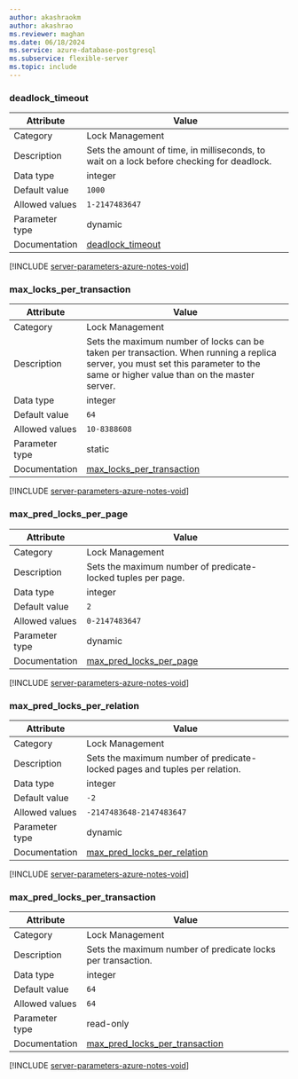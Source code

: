 ```yaml
---
author: akashraokm
author: akashrao
ms.reviewer: maghan
ms.date: 06/18/2024
ms.service: azure-database-postgresql
ms.subservice: flexible-server
ms.topic: include
---
```

### deadlock_timeout

| Attribute      | Value                                                      |
|----------------|------------------------------------------------------------|
| Category       | Lock Management |
| Description    | Sets the amount of time, in milliseconds, to wait on a lock before checking for deadlock.                                                                                        |
| Data type      | integer   |
| Default value  | `1000`        |
| Allowed values | `1-2147483647`           |
| Parameter type | dynamic        |
| Documentation  | [deadlock_timeout](https://www.postgresql.org/docs/14/runtime-config-locks.html#GUC-DEADLOCK-TIMEOUT)                             |


[!INCLUDE [server-parameters-azure-notes-void](./server-parameters-azure-notes-void.md)]



### max_locks_per_transaction

| Attribute      | Value                                                      |
|----------------|------------------------------------------------------------|
| Category       | Lock Management |
| Description    | Sets the maximum number of locks can be taken per transaction. When running a replica server, you must set this parameter to the same or higher value than on the master server. |
| Data type      | integer   |
| Default value  | `64`          |
| Allowed values | `10-8388608`             |
| Parameter type | static         |
| Documentation  | [max_locks_per_transaction](https://www.postgresql.org/docs/14/runtime-config-locks.html#GUC-MAX-LOCKS-PER-TRANSACTION)           |


[!INCLUDE [server-parameters-azure-notes-void](./server-parameters-azure-notes-void.md)]



### max_pred_locks_per_page

| Attribute      | Value                                                      |
|----------------|------------------------------------------------------------|
| Category       | Lock Management |
| Description    | Sets the maximum number of predicate-locked tuples per page.                                                                                                                     |
| Data type      | integer   |
| Default value  | `2`           |
| Allowed values | `0-2147483647`           |
| Parameter type | dynamic        |
| Documentation  | [max_pred_locks_per_page](https://www.postgresql.org/docs/14/runtime-config-locks.html#GUC-MAX-PRED-LOCKS-PER-PAGE)               |


[!INCLUDE [server-parameters-azure-notes-void](./server-parameters-azure-notes-void.md)]



### max_pred_locks_per_relation

| Attribute      | Value                                                      |
|----------------|------------------------------------------------------------|
| Category       | Lock Management |
| Description    | Sets the maximum number of predicate-locked pages and tuples per relation.                                                                                                       |
| Data type      | integer   |
| Default value  | `-2`          |
| Allowed values | `-2147483648-2147483647` |
| Parameter type | dynamic        |
| Documentation  | [max_pred_locks_per_relation](https://www.postgresql.org/docs/14/runtime-config-locks.html#GUC-MAX-PRED-LOCKS-PER-RELATION)       |


[!INCLUDE [server-parameters-azure-notes-void](./server-parameters-azure-notes-void.md)]



### max_pred_locks_per_transaction

| Attribute      | Value                                                      |
|----------------|------------------------------------------------------------|
| Category       | Lock Management |
| Description    | Sets the maximum number of predicate locks per transaction.                                                                                                                      |
| Data type      | integer   |
| Default value  | `64`          |
| Allowed values | `64`                     |
| Parameter type | read-only      |
| Documentation  | [max_pred_locks_per_transaction](https://www.postgresql.org/docs/14/runtime-config-locks.html#GUC-MAX-PRED-LOCKS-PER-TRANSACTION) |


[!INCLUDE [server-parameters-azure-notes-void](./server-parameters-azure-notes-void.md)]




